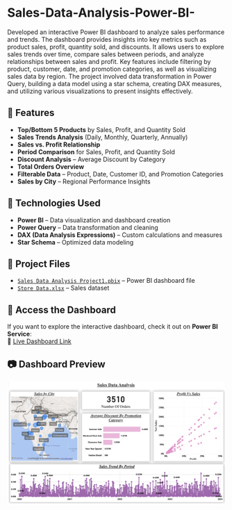 # Sales-Data-Analysis-Power-BI-
Developed an interactive Power BI dashboard to analyze sales performance and trends. The dashboard provides insights into key metrics such as product sales, profit, quantity sold, and discounts. It allows users to explore sales trends over time, compare sales between periods, and analyze relationships between sales and profit. Key features include filtering by product, customer, date, and promotion categories, as well as visualizing sales data by region. The project involved data transformation in Power Query, building a data model using a star schema, creating DAX measures, and utilizing various visualizations to present insights effectively.

## 🚀 Features  
- **Top/Bottom 5 Products** by Sales, Profit, and Quantity Sold  
- **Sales Trends Analysis** (Daily, Monthly, Quarterly, Annually)  
- **Sales vs. Profit Relationship**  
- **Period Comparison** for Sales, Profit, and Quantity Sold  
- **Discount Analysis** – Average Discount by Category  
- **Total Orders Overview**  
- **Filterable Data** – Product, Date, Customer ID, and Promotion Categories  
- **Sales by City** – Regional Performance Insights  

## 🔧 Technologies Used  
- **Power BI** – Data visualization and dashboard creation  
- **Power Query** – Data transformation and cleaning  
- **DAX (Data Analysis Expressions)** – Custom calculations and measures  
- **Star Schema** – Optimized data modeling  

## 📂 Project Files  
- [`Sales Data Analysis Project1.pbix`](./Sales%20Data%20Analysis%20Project1.pbix) – Power BI dashboard file  
- [`Store Data.xlsx`](./Store%20Data.xlsx) – Sales dataset  

## 📎 Access the Dashboard  
If you want to explore the interactive dashboard, check it out on **Power BI Service**:  
🔗 [Live Dashboard Link](https://app.powerbi.com/groups/me/reports/f0d0f609-5ea2-4643-a886-28ed79452b79/102964b4026221cbc533?experience=power-bi)  

## 📷 Dashboard Preview  
![Sales Data Analysis Dashboard](https://github.com/Chinmay311003/Sales-Data-Analysis-Power-BI-/blob/main/Screenshot%202025-03-29%20at%209.54.40%20PM.png?raw=true)


